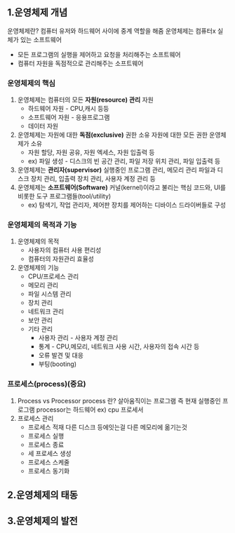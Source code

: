 ## 1.운영체제 개념
운영체제란? 
	컴퓨터 유저와 하드웨어 사이에 중계 역할을 해줌
	운영체제는 컴퓨터x 실체가 있는 소프트웨어
- 모든 프로그램의 실행을 제어하고 요청을 처리해주는 소프트웨어
- 컴퓨터 자원을 독점적으로 관리해주는 소프트웨어
### 운영체제의 핵심
1) 운영체제는 컴퓨터의 모든 **자원(resource) 관리**
	자원
	- 하드웨어 자원 - CPU,캐시 등등
	- 소프트웨어 자원 - 응용프로그램
	- 데이터 자원 
2) 운영체제는 자원에 대한 **독점(exclusive)** 권한 소유
	자원에 대한 모든 권한 운영체제가 소유
	- 자원 할당, 자원 공유, 자원 엑세스, 자원 입출력 등
	- ex) 파일 생성 - 디스크의 빈 공간 관리, 파일 저장 위치 관리, 파일 입출력 등
3) 운영체제는 **관리자(supervisor)**
	실행중인 프로그램 관리, 메모리 관리
	파일과 디스크 장치 관리, 입출력 장치 관리, 사용자 계정 관리 등
4) 운영체제는 **소프트웨어(Software)**
	커널(kernel)이라고 불리는 핵심 코드와,
	UI를 비롯한 도구 프로그램들(tool/utility)
	- ex) 탐색기, 작업 관리자, 제어판 
	장치를 제어하는 디바이스 드라이버들로 구성
### 운영체제의 목적과 기능
1) 운영체제의 목적
	- 사용자의 컴퓨터 사용 편리성
	- 컴퓨터의 자원관리 효율성
2) 운영체제의 기능
	- CPU/프로세스 관리
	- 메모리 관리
	- 파일 시스템 관리
	- 장치 관리
	- 네트워크 관리
	- 보안 관리
	- 기타 관리
		- 사용자 관리 - 사용자 계정 관리
		- 통계 - CPU,메모리, 네트워크 사용 시간, 사용자의 접속 시간 등
		- 오류 발견 및 대응
		- 부팅(booting)
### 프로세스(process)(중요)
1) Process vs Processor
	process 란? 살아움직이는 프로그램
	즉 현재 실행중인 프로그램
	processor는 하드웨어 ex) cpu 프로세서
2) 프로세스 관리
	- 프로세스 적재
		다른 디스크 등에잇는걸 다른 메모리에 옮기는것
	- 프로세스 실행
	- 프로세스 종료
	- 세 프로세스 생성
	- 프로세스 스케줄
	- 프로세스 동기화
## 2.운영체제의 태동
## 3.운영체제의 발전


